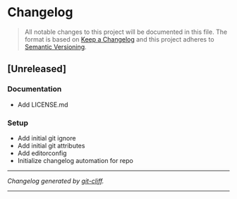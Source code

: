 # Changelog

> All notable changes to this project will be documented in this file. The format is based on
[Keep a Changelog](http://keepachangelog.com/) and this project adheres to
[Semantic Versioning](http://semver.org/).

## [Unreleased]

### Documentation

- Add LICENSE.md

### Setup

- Add initial git ignore
- Add initial git attributes
- Add editorconfig
- Initialize changelog automation for repo

***
*Changelog generated by [git-cliff](https://github.com/orhun/git-cliff).*
***
